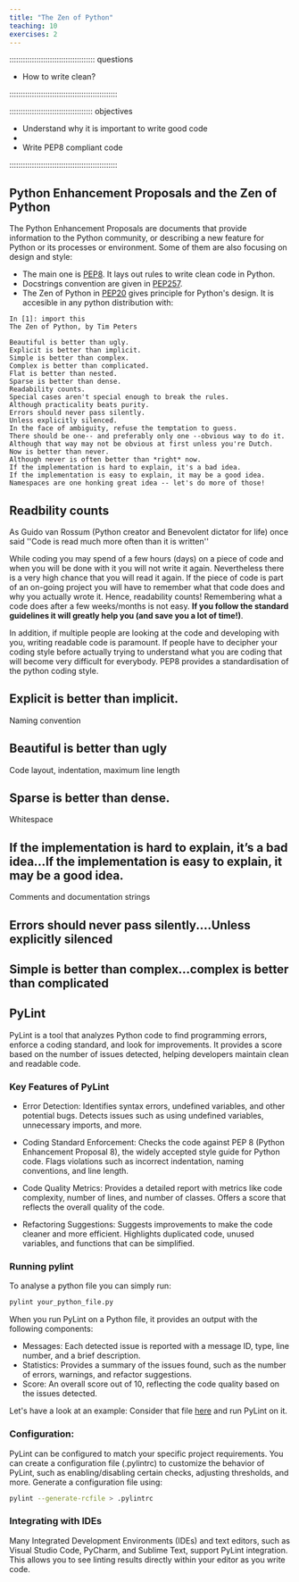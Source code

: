 ```yaml
---
title: "The Zen of Python"
teaching: 10
exercises: 2
---
```


:::::::::::::::::::::::::::::::::::::: questions 

- How to write clean?

::::::::::::::::::::::::::::::::::::::::::::::::

::::::::::::::::::::::::::::::::::::: objectives

- Understand why it is important to write good code
- 
- Write PEP8 compliant code

::::::::::::::::::::::::::::::::::::::::::::::::

## Python Enhancement Proposals and the Zen of Python

The Python Enhancement Proposals are documents that provide information to the Python community, or describing a new feature for Python or its processes or environment. Some of them are also focusing on design and style: 

 - The main one is [PEP8](https://peps.python.org/pep-0008/). It lays out rules to write clean code in Python.  
 - Docstrings convention are given in [PEP257](https://peps.python.org/pep-0257/).
 - The Zen of Python in [PEP20](https://peps.python.org/pep-0020/) gives principle for Python's design. It is accesible in any python distribution with:

```
In [1]: import this
The Zen of Python, by Tim Peters

Beautiful is better than ugly.
Explicit is better than implicit.
Simple is better than complex.
Complex is better than complicated.
Flat is better than nested.
Sparse is better than dense.
Readability counts.
Special cases aren't special enough to break the rules.
Although practicality beats purity.
Errors should never pass silently.
Unless explicitly silenced.
In the face of ambiguity, refuse the temptation to guess.
There should be one-- and preferably only one --obvious way to do it.
Although that way may not be obvious at first unless you're Dutch.
Now is better than never.
Although never is often better than *right* now.
If the implementation is hard to explain, it's a bad idea.
If the implementation is easy to explain, it may be a good idea.
Namespaces are one honking great idea -- let's do more of those!
```


## Readbility counts 

As Guido van Rossum (Python creator and Benevolent dictator for life) once said ''Code is read much more often than it is written''

While coding you may spend of a few hours (days) on a piece of code and when you will be done with it you will not write it again. Nevertheless there is a very high chance that you will read it again. If the piece of code is part of an on-going project you will have to remember what that code does and why you actually wrote it. Hence, readability counts! Remembering what a code does after a few weeks/months is not easy. **If you follow the standard guidelines it will greatly help you (and save you a lot of time!)**. 

In addition, if multiple people are looking at the code and developing with you, writing readable code is paramount. If people have to decipher your coding style before actually trying to understand what you are coding that will become very difficult for everybody. PEP8 provides a standardisation of the python coding style. 


## Explicit is better than implicit.

Naming convention

## Beautiful is better than ugly 

Code layout, indentation, maximum line length

## Sparse is better than dense.

Whitespace


## If the implementation is hard to explain, it’s a bad idea...If the implementation is easy to explain, it may be a good idea.


Comments and documentation strings




## Errors should never pass silently....Unless explicitly silenced



## Simple is better than complex...complex is better than complicated


## PyLint


PyLint is a tool that analyzes Python code to find programming errors, enforce a coding standard, and look for improvements. It provides a score based on the number of issues detected, helping developers maintain clean and readable code.
 

### Key Features of PyLint

- Error Detection: Identifies syntax errors, undefined variables, and other potential bugs.
Detects issues such as using undefined variables, unnecessary imports, and more.

- Coding Standard Enforcement: Checks the code against PEP 8 (Python Enhancement Proposal 8), the widely accepted style guide for Python code. Flags violations such as incorrect indentation, naming conventions, and line length.

- Code Quality Metrics: Provides a detailed report with metrics like code complexity, number of lines, and number of classes. Offers a score that reflects the overall quality of the code.

- Refactoring Suggestions: Suggests improvements to make the code cleaner and more efficient.
Highlights duplicated code, unused variables, and functions that can be simplified.


### Running pylint

To analyse a python file you can simply run:

``` bash
pylint your_python_file.py
```

When you run PyLint on a Python file, it provides an output with the following components:

- Messages: Each detected issue is reported with a message ID, type, line number, and a brief description.
- Statistics: Provides a summary of the issues found, such as the number of errors, warnings, and refactor suggestions.
- Score: An overall score out of 10, reflecting the code quality based on the issues detected.


Let's have a look at an example: Consider that file [here]() and run PyLint on it.


### Configuration: 

PyLint can be configured to match your specific project requirements. You can create a configuration file (.pylintrc) to customize the behavior of PyLint, such as enabling/disabling certain checks, adjusting thresholds, and more. Generate a configuration file using:


``` bash
pylint --generate-rcfile > .pylintrc
```

### Integrating with IDEs

Many Integrated Development Environments (IDEs) and text editors, such as Visual Studio Code, PyCharm, and Sublime Text, support PyLint integration. This allows you to see linting results directly within your editor as you write code.
